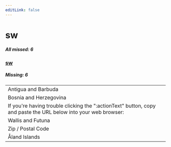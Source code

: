 ```yaml
---
editLink: false
---
```


# sw

##### All missed: 6


### [sw](https://github.com/Laravel-Lang/lang/blob/main/locales/sw/sw.json)

##### Missing: 6

<table >
<tr><td align="left" >
Antigua and Barbuda
</td>
</tr>
<tr><td align="left" >
Bosnia and Herzegovina
</td>
</tr>
<tr><td align="left" >
If you're having trouble clicking the ":actionText" button, copy and paste the URL below
into your web browser:
</td>
</tr>
<tr><td align="left" >
Wallis and Futuna
</td>
</tr>
<tr><td align="left" >
Zip / Postal Code
</td>
</tr>
<tr><td align="left" >
Åland Islands
</td>
</tr>

</table>


